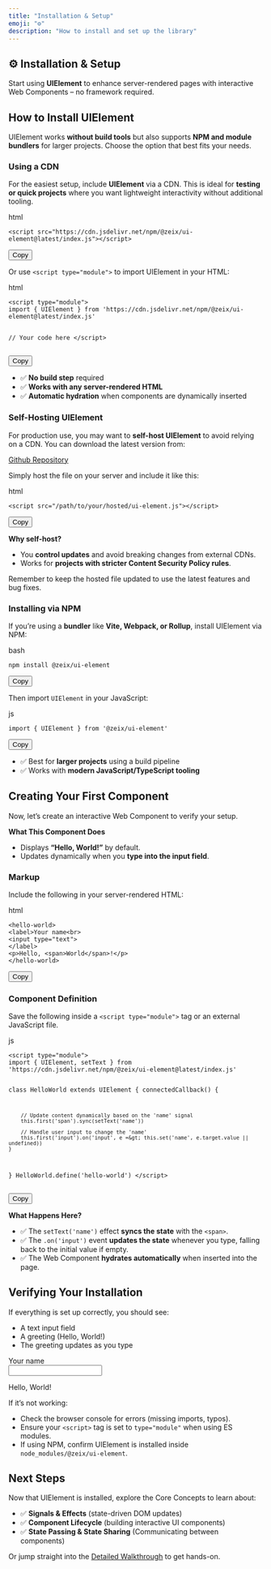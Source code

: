 ```yaml
---
title: "Installation & Setup"
emoji: "⚙️"
description: "How to install and set up the library"
---
```


<section class="hero">

# ⚙️ Installation & Setup

<p class="lead">Start using <strong>UIElement</strong> to enhance server-rendered pages with interactive Web Components – no framework required.</p>
</section>

<section>

## How to Install UIElement

UIElement works **without build tools** but also supports **NPM and module bundlers** for larger projects. Choose the option that best fits your needs.

### Using a CDN

For the easiest setup, include <strong>UIElement</strong> via a CDN. This is ideal for **testing or quick projects** where you want lightweight interactivity without additional tooling.

<code-block language="html" copy-success="Copied!" copy-error="Error trying to copy to clipboard!">
<p class="meta"><span class="language">html</span></p>
<pre class="language-html"><code>&lt;script src="https://cdn.jsdelivr.net/npm/@zeix/ui-element@latest/index.js"&gt;&lt;/script&gt;</code></pre>
<input-button class="copy">
<button type="button" class="secondary small">Copy</button>
</input-button>
</code-block>

Or use `<script type="module">` to import UIElement in your HTML:

<code-block language="html" copy-success="Copied!" copy-error="Error trying to copy to clipboard!">
<p class="meta"><span class="language">html</span></p>
<pre class="language-html"><code>&lt;script type="module"&gt;
import { UIElement } from 'https://cdn.jsdelivr.net/npm/@zeix/ui-element@latest/index.js'

// Your code here
&lt;/script&gt;</code></pre>
<input-button class="copy">
<button type="button" class="secondary small">Copy</button>
</input-button>
</code-block>

* ✅ **No build step** required
* ✅ **Works with any server-rendered HTML**
* ✅ **Automatic hydration** when components are dynamically inserted

</section>

<section>

### Self-Hosting UIElement

For production use, you may want to **self-host UIElement** to avoid relying on a CDN. You can download the latest version from:

<a href="https://github.com/zeixcom/ui-element/blob/main/index.js" target="_blank">Github Repository</a>

Simply host the file on your server and include it like this:

<code-block language="html" copy-success="Copied!" copy-error="Error trying to copy to clipboard!">
<p class="meta"><span class="language">html</span></p>
<pre class="language-html"><code>&lt;script src="/path/to/your/hosted/ui-element.js"&gt;&lt;/script&gt;</code></pre>
<input-button class="copy">
<button type="button" class="secondary small">Copy</button>
</input-button>
</code-block>

**Why self-host?**

* You **control updates** and avoid breaking changes from external CDNs.
* Works for **projects with stricter Content Security Policy rules**.

Remember to keep the hosted file updated to use the latest features and bug fixes.

</section>

<section>

### Installing via NPM

If you’re using a **bundler** like **Vite, Webpack, or Rollup**, install UIElement via NPM:

<code-block language="bash" copy-success="Copied!" copy-error="Error trying to copy to clipboard!">
<p class="meta"><span class="language">bash</span></p>
<pre class="language-bash"><code>npm install @zeix/ui-element</code></pre>
<input-button class="copy">
<button type="button" class="secondary small">Copy</button>
</input-button>
</code-block>

Then import `UIElement` in your JavaScript:

<code-block language="js" copy-success="Copied!" copy-error="Error trying to copy to clipboard!">
<p class="meta"><span class="language">js</span></p>
<pre class="language-js"><code>import { UIElement } from '@zeix/ui-element'</code></pre>
<input-button class="copy">
<button type="button" class="secondary small">Copy</button>
</input-button>
</code-block>

* ✅ Best for **larger projects** using a build pipeline
* ✅ Works with **modern JavaScript/TypeScript tooling**

</section>

<section>

## Creating Your First Component

Now, let’s create an interactive Web Component to verify your setup.

**What This Component Does**

* Displays **“Hello, World!”** by default.
* Updates dynamically when you **type into the input field**.

### Markup

Include the following in your server-rendered HTML:

<code-block language="html" copy-success="Copied!" copy-error="Error trying to copy to clipboard!">
<p class="meta"><span class="language">html</span></p>
<pre class="language-html"><code>&lt;hello-world&gt;
&lt;label&gt;Your name&lt;br&gt;
&lt;input type="text"&gt;
&lt;/label&gt;
&lt;p&gt;Hello, &lt;span&gt;World&lt;/span&gt;!&lt;/p&gt;
&lt;/hello-world&gt;</code></pre>
<input-button class="copy">
<button type="button" class="secondary small">Copy</button>
</input-button>
</code-block>

### Component Definition

Save the following inside a `<script type="module">` tag or an external JavaScript file.

<code-block language="js" copy-success="Copied!" copy-error="Error trying to copy to clipboard!">
<p class="meta"><span class="language">js</span></p>
<pre class="language-js"><code>&lt;script type="module"&gt;
import { UIElement, setText } from 'https://cdn.jsdelivr.net/npm/@zeix/ui-element@latest/index.js'

class HelloWorld extends UIElement {
	connectedCallback() {

		// Update content dynamically based on the 'name' signal
		this.first('span').sync(setText('name'))

		// Handle user input to change the 'name'
		this.first('input').on('input', e =&gt; this.set('name', e.target.value || undefined))
	}
}
HelloWorld.define('hello-world')
&lt;/script&gt;</code></pre>
<input-button class="copy">
<button type="button" class="secondary small">Copy</button>
</input-button>
</code-block>

**What Happens Here?**

* ✅ The `setText('name')` effect **syncs the state** with the `<span>`.
* ✅ The `.on('input')` event **updates the state** whenever you type, falling back to the initial value if empty.
* ✅ The Web Component **hydrates automatically** when inserted into the page.

</section>

<section>

## Verifying Your Installation

If everything is set up correctly, you should see:

* A text input field
* A greeting (Hello, World!)
* The greeting updates as you type

<component-demo>
<div class="preview">
<hello-world>
<template shadowrootmode="open">
<label>Your name<br>
<input type="text">
</label>
<p>Hello, <span>World</span>!</p>
</template>
</hello-world>
</div>
</component-demo>

If it’s not working:

* Check the browser console for errors (missing imports, typos).
* Ensure your `<script>` tag is set to `type="module"` when using ES modules.
* If using NPM, confirm UIElement is installed inside `node_modules/@zeix/ui-element`.

</section>

<section>

## Next Steps

Now that UIElement is installed, explore the Core Concepts to learn about:

* ✅ **Signals & Effects** (state-driven DOM updates)
* ✅ **Component Lifecycle** (building interactive UI components)
* ✅ **State Passing & State Sharing** (Communicating between components)

Or jump straight into the [Detailed Walkthrough](detailed-walkthrough.html) to get hands-on.

</section>